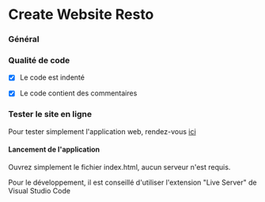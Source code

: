 # Create Website Resto

### Général

### Qualité de code

- [x] Le code est indenté
- [x] Le code contient des commentaires


### Tester le site en ligne

Pour tester simplement l'application web, rendez-vous [ici](https://mehdiboutab.github.io/Resto-Website/)

#### Lancement de l'application

Ouvrez simplement le fichier index.html, aucun serveur n'est requis.

Pour le développement, il est conseillé d'utiliser l'extension "Live Server" de Visual Studio Code
